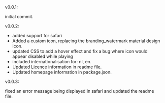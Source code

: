 v0.0.1: 
<p>initial commit.<p/>
v0.0.2: 
<p>
  <ul>
    <li>added support for safari</li>
    <li>Added a custom icon, replacing the branding_watermark material design icon.</li>
    <li>updated CSS to add a hover effect and fix a bug where icon would appear disabled while playing</li>
    <li>included internationalisation for: nl, en.</li>
    <li>Updated Licence information in readme file.</li>
    <li>Updated homepage information in package.json.</li>
  </ul>
</p>
v0.0.3: 
<p>fixed an error message being displayed in safari and updated the readme file.</p> 
